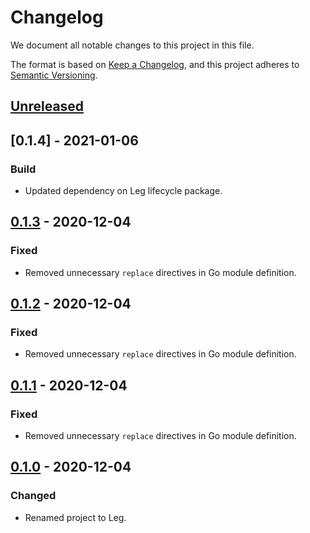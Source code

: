 # Changelog

We document all notable changes to this project in this file.

The format is based on [Keep a Changelog](https://keepachangelog.com/en/1.0.0/), and this project adheres to [Semantic Versioning](https://semver.org/spec/v2.0.0.html).

## [Unreleased]

## [0.1.4] - 2021-01-06

### Build

* Updated dependency on Leg lifecycle package.

## [0.1.3] - 2020-12-04

### Fixed

* Removed unnecessary `replace` directives in Go module definition.

## [0.1.2] - 2020-12-04

### Fixed

* Removed unnecessary `replace` directives in Go module definition.

## [0.1.1] - 2020-12-04

### Fixed

* Removed unnecessary `replace` directives in Go module definition.

## [0.1.0] - 2020-12-04

### Changed

* Renamed project to Leg.

[Unreleased]: https://github.com/puppetlabs/leg/compare/httputil/v0.1.4...HEAD
[0.1.3]: https://github.com/puppetlabs/leg/compare/httputil/v0.1.3...httputil/v0.1.4
[0.1.3]: https://github.com/puppetlabs/leg/compare/httputil/v0.1.2...httputil/v0.1.3
[0.1.2]: https://github.com/puppetlabs/leg/compare/httputil/v0.1.1...httputil/v0.1.2
[0.1.1]: https://github.com/puppetlabs/leg/compare/httputil/v0.1.0...httputil/v0.1.1
[0.1.0]: https://github.com/puppetlabs/leg/compare/d290e8e835c3fa3ea4e93073bfe19e1958493d47...httputil/v0.1.0
